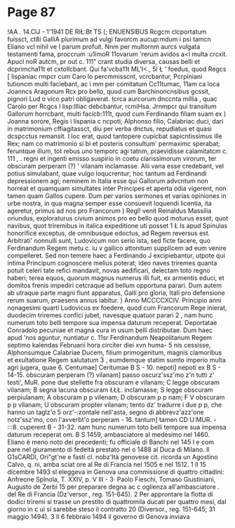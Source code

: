 # Page 87

!AA . 14.ClJ - 1'1941 DE RlŁ:Bt TS (; ENUENSlBUS Rcgcm clcportatum fuissct, ct8i GalliA plurimum ad vulgi favorcm aucup:mdum i psi tamcn Eliano vcl nihil ve I parum profuit. Nnm per multornm aurcs vulgata testamenti fama, proccrum :u1imoR 11ovarum 'rerum avidos a<l multa crcxit. Apucl noR autcm, pr out c. 111" crant studia diversa, causas belli et dcprimcha11t et cxtollcbant. Qui fa'vcba11t ML'I<., 5l Ł ' foedus, quod Regcs [ Iispaniac rmpcr cum Caro lo percmmisscnt, vcrcbantur, Pcrpiniani tutioncm multi faciebant, ac i mm per comitatum Cc11tumac, 11am ca loca Joanncs Aragonum Rcx pro bello, quod cum Barchinoncnsibus gcssit, pignori Lud o vico patri obligaverat. tcrca aurcorum dnccnta millia , quac Carolo per Rcgcs l lisp:llliac debcbantur, rcmiHsa. Jrnmpcr qui transitum Gallorum horrcbant, multi facicb:111t, quod cum Ferdinando filiam suam ex ) Joanna sorore, Regis ì Iispania c ncpoti, Alphonso filio, Calabriac duci, dari in matrimonium cffiagitassct, diu per verba dnctus, repudiatus et quasi dcspcctus remansit. I Ioc erat, quod tantopere cupicbat sapicntissimus ille Rex; nam co matrimonio si bi et posteris consultum' permaximc sperabat; feruntque illum, tot rebus uno temporc agi tatnm, praevidisse calamitatcm c. 111 , . regni et ingenti emisso suspirio in coetu clarissimorum virorum, ter obscuram perperam (?) ' vilanam inclamasse. Alii vana esse credebant, vel potius simulabant, quae vulgo loqucrentur; hoc tantum ad Ferdinandi depressionem agi; neminem in Italia esse qui Gallorum advcntum non horreat et quamquam simultates inter Principes et aperta odia vigerent, non tamen quam Gallos cupere. Dum per varios sermones et varias opiniones in urbe nostra, in qua magna semper esse consuevit loquendi licentia, ita ageretur, primus ad nos pro Francorum ) Regl! venit Reinaldus Massilia oriundus, exploraturus civium animos pro eo bello quod moturus esset, quot navibus, quot triremibus in italica expeditione uti posset 1 Ł Is apud Spinulas honorifice exceptus, de omnibusque edoctus, ad Regem reversus est. Arbitrati' nonnulli sunt, Ludovicum non serio ista, sed ficte facere, quo Ferdinandum Regem metu c. iu v gallico attonitum supplicem ad eum venire compelleret. Sed non temere haec a Ferdinando J excipiebantur, utpote qui intima Principum cognoscere melius poterat; ideo naves triremes quanta potuit celeri tate refici mandavit, novas aedificari, delectam toto regno haberi; terea equos, quorum magnus numerus illi fuit, ex armentis educi, et domitos frenis impediri cetcraque ad bellum opportuna parari. Dum autem ab utraque parte magni fiunt apparatus, Galli pro gloria, Itali pro defensione rerum suarum, praesens annus labitur. ) Anno MCCCCXCIV. Principio anni nonagesimi quarti Ludovicus ex foedere, quod cum Francorum Rege inierat, duodecim triremes confici jubet, navesque quatuor parari 2 , nam hunc numerum toto belli tempore sua impensa daturum receperat. Deportatae Conradolo pecuniae et magna cura in usum belli distributae. Dum haec apud 'nos aguntur, nuntiatur c. 11sr Ferdinandum Neapolitanum Regem septimo kalendas Februarii hora circiter diei xvn huma- 5 nis cessisse, Alphonsumque Calabriae Ducem, filium primogenitum, magnis clamoribus et exultatione Regem salutatum 3 , eumdemque statim sumto imperio multa agri jugera, quae 6. Centumae] Ceritumae B S - 10. nepoti] nepoti ex B S - 14-15. obscuram perperam (?) vilanam] passo oscurz'ssz'mo z'n tutti z' testi', MuR. pone due stellette fra obscuram e vilanam; C legge obscuram vilanam; B segna lacuna obscuram ŁŁŁ. inclamasse; S legge obscuram perpiulanam; A obscuram p p vilenam; D obscuram p p nam; F V obscuram p p vllanam; U obscuram propter vilanam; tento dz' tradurre i due p p, che hanno un taglz'o 5 orz'-:zontale nell'asta, segno di abbrevz'azz'one notz'ssz'mo, con l'avverbt'o perperam - 16. tantum] tamen CD U:MUR. - :::8. cuperent B - 31-32. nam hunc numerum toto belli tempore sua impensa daturum receperat om. B S 1459, ambasciatore al medesimo nel 1460. Eliano è meno noto dei precedenti; fu officiale di Banchi nel 145 I e com pare nel giuramento di fedeltà prestato nel o 1488 al Duca di Milano. Il G1sCARDI, Ori"gt'ne e fasti cl. nobz'ltà genovese cit. ricorda un Agostino Calvo, q. ni, amba sciat ore al Re di Francia nel 1505 e nel 1512. 1 Il 15 dicembre 1493 sl eleggeva in Genova una commissione di quattro cittadini: Anfreone Splnola, T. XXIV, p. V III - 3· Paolo Fieschi, Tomaso Giustiniani, Augusto de Zerbi 15 per preparare degna ac c oglienza all'ambasciatore . del Re di Francia (Dz'versor., reg. 151-645). 2 Per approntare la flotta di dodici triremi si trasse un prestito di quattromila ducati per quattro mesi, dal giorno in c ui si sarebbe steso il contratto 20 (Diversor., reg. 151-645; 31 maggio 1494). 3 Il 6 febbraio 1494 il governo di Genova inviava